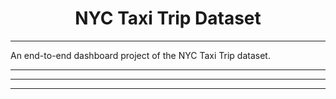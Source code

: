 # <center> NYC Taxi Trip Dataset </center>
---
An end-to-end dashboard project of the NYC Taxi Trip dataset.


---
---
---
